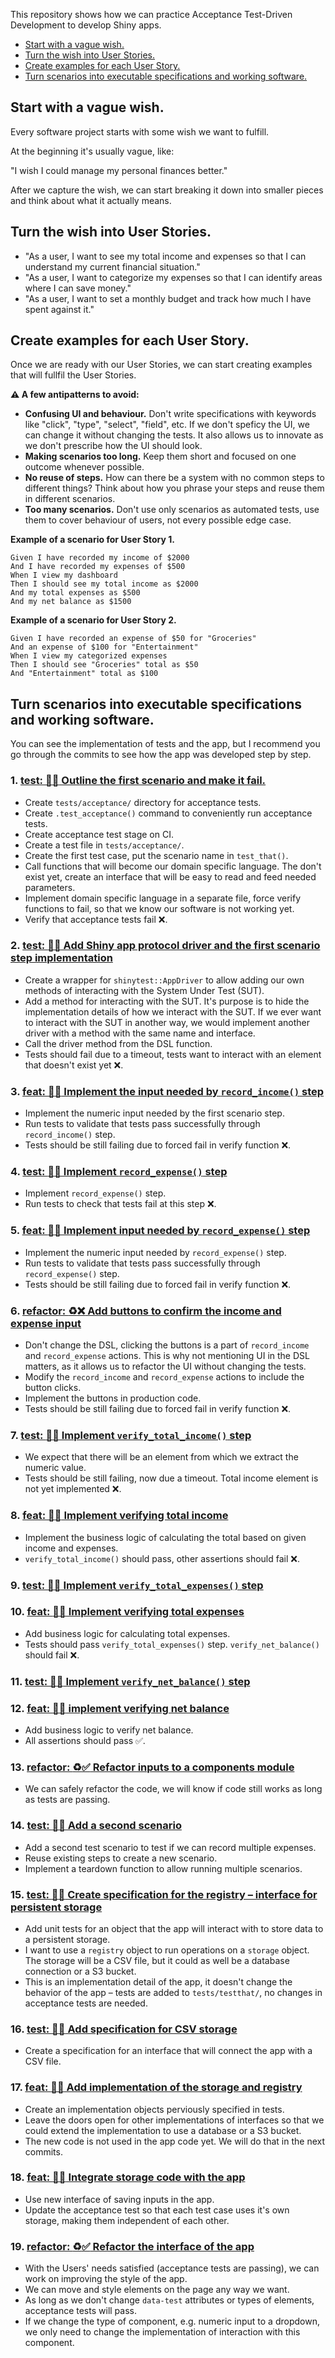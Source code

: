This repository shows how we can practice Acceptance Test-Driven Development to develop Shiny apps.

- [Start with a vague wish.](#start-with-a-vague-wish)
- [Turn the wish into User Stories.](#turn-the-wish-into-user-stories)
- [Create examples for each User Story.](#create-examples-for-each-user-story)
- [Turn scenarios into executable specifications and working software.](#turn-scenarios-into-executable-specifications-and-working-software)

## Start with a vague wish.

Every software project starts with some wish we want to fulfill.

At the beginning it's usually vague, like:

"I wish I could manage my personal finances better."

After we capture the wish, we can start breaking it down into smaller pieces and think about what it actually means.

## Turn the wish into User Stories.

- "As a user, I want to see my total income and expenses so that I can understand my current financial situation."
- "As a user, I want to categorize my expenses so that I can identify areas where I can save money."
- "As a user, I want to set a monthly budget and track how much I have spent against it."

## Create examples for each User Story.

Once we are ready with our User Stories, we can start creating examples that will fullfil the User Stories.

**⚠️ A few antipatterns to avoid:**
- **Confusing UI and behaviour.** Don't write specifications with keywords like "click", "type", "select", "field", etc. If we don't speficy the UI, we can change it without changing the tests. It also allows us to innovate as we don't prescribe how the UI should look.
- **Making scenarios too long.** Keep them short and focused on one outcome whenever possible.
- **No reuse of steps.** How can there be a system with no common steps to different things? Think about how you phrase your steps and reuse them in different scenarios.
- **Too many scenarios.** Don't use only scenarios as automated tests, use them to cover behaviour of users, not every possible edge case.

**Example of a scenario for User Story 1.**

```gherkin
Given I have recorded my income of $2000
And I have recorded my expenses of $500
When I view my dashboard
Then I should see my total income as $2000
And my total expenses as $500
And my net balance as $1500
```

**Example of a scenario for User Story 2.**

```gherkin
Given I have recorded an expense of $50 for "Groceries"
And an expense of $100 for "Entertainment"
When I view my categorized expenses
Then I should see "Groceries" total as $50
And "Entertainment" total as $100
```

## Turn scenarios into executable specifications and working software.

You can see the implementation of tests and the app, but I recommend you go through the commits to see how the app was developed step by step.

<!-- START_COMMITS -->
### 1. **[test: :test_tube::x: Outline the first scenario and make it fail.](https://github.com/jakubsob/shiny-acceptance-tdd/commit/f4fc7b34abfe323ba970ba962ab6429a85f4a959)**
- Create `tests/acceptance/` directory for acceptance tests.
- Create `.test_acceptance()` command to conveniently run acceptance tests.
- Create acceptance test stage on CI.
- Create a test file in `tests/acceptance/`.
- Create the first test case, put the scenario name in `test_that()`.
- Call functions that will become our domain specific language. The don't exist yet, create an interface that will be easy to read and feed needed parameters.
- Implement domain specific language in a separate file, force verify functions to fail, so that we know our software is not working yet.
- Verify that acceptance tests fail :x:.

### 2. **[test: :test_tube::x: Add Shiny app protocol driver and the first scenario step implementation](https://github.com/jakubsob/shiny-acceptance-tdd/commit/f5232966e17835e1d5998c935964fbc5fb6da548)**
- Create a wrapper for `shinytest::AppDriver` to allow adding our own methods of interacting with the System Under Test (SUT).
- Add a method for interacting with the SUT. It's purpose is to hide the implementation details of how we interact with the SUT. If we ever want to interact with the SUT in another way, we would implement another driver with a method with the same name and interface.
- Call the driver method from the DSL function.
- Tests should fail due to a timeout, tests want to interact with an element that doesn't exist yet :x:.

### 3. **[feat: :test_tube::x: Implement the input needed by `record_income()` step](https://github.com/jakubsob/shiny-acceptance-tdd/commit/1e5e58d0f9fc999feef2cb8a84022876acbdcc9e)**
- Implement the numeric input needed by the first scenario step.
- Run tests to validate that tests pass successfully through `record_income()` step.
- Tests should be still failing due to forced fail in verify function :x:.

### 4. **[test: :test_tube::x: Implement `record_expense()` step](https://github.com/jakubsob/shiny-acceptance-tdd/commit/a64ab2a5b1b3490d7c826941dd95af624fed3149)**
- Implement `record_expense()` step.
- Run tests to check that tests fail at this step :x:.

### 5. **[feat: :test_tube::x: Implement input needed by `record_expense()` step](https://github.com/jakubsob/shiny-acceptance-tdd/commit/8f6ad28719f226d5e5a97d9e4651e333327c6c71)**
- Implement the numeric input needed by `record_expense()` step.
- Run tests to validate that tests pass successfully through `record_expense()` step.
- Tests should be still failing due to forced fail in verify function :x:.

### 6. **[refactor: :recycle::x: Add buttons to confirm the income and expense input](https://github.com/jakubsob/shiny-acceptance-tdd/commit/6530b7edb2e7dd28065340b76c62187cb7fcf04a)**
- Don't change the DSL, clicking the buttons is a part of `record_income` and `record_expense` actions. This is why not mentioning UI in the DSL matters, as it allows us to refactor the UI without changing the tests.
- Modify the `record_income` and `record_expense` actions to include the button clicks.
- Implement the buttons in production code.
- Tests should be still failing due to forced fail in verify function ❌.

### 7. **[test: :test_tube::x: Implement `verify_total_income()` step](https://github.com/jakubsob/shiny-acceptance-tdd/commit/66b2c6d34c0af0a18ea39e34d277a6425756ca58)**
- We expect that there will be an element from which we extract the numeric value.
- Tests should be still failing, now due a timeout. Total income element is not yet implemented :x:.

### 8. **[feat: :test_tube::x: Implement verifying total income](https://github.com/jakubsob/shiny-acceptance-tdd/commit/d9a976a793a25e00553336e330c6915f674999a0)**
- Implement the business logic of calculating the total based on given income and expenses.
- `verify_total_income()` should pass, other assertions should fail :x:.

### 9. **[test: :test_tube::x: Implement `verify_total_expenses()` step](https://github.com/jakubsob/shiny-acceptance-tdd/commit/8c548c73ab6ce50638b5ddcfcb645a3f940d63aa)**

### 10. **[feat: :test_tube::x: Implement verifying total expenses](https://github.com/jakubsob/shiny-acceptance-tdd/commit/3268783e1d9f48ea9e175d45213ebad7915815ea)**
- Add business logic for calculating total expenses.
- Tests should pass `verify_total_expenses()` step. `verify_net_balance()` should fail :x:.

### 11. **[test: :test_tube::x: Implement `verify_net_balance()` step](https://github.com/jakubsob/shiny-acceptance-tdd/commit/73257e6731a6bcde73144e1ab0360d6e2d8f0081)**

### 12. **[feat: :test_tube::white_check_mark: implement verifying net balance](https://github.com/jakubsob/shiny-acceptance-tdd/commit/fe20649460254a020da0c068553e47ea34f6ad22)**
- Add business logic to verify net balance.
- All assertions should pass :white_check_mark:.

### 13. **[refactor: :recycle::white_check_mark: Refactor inputs to a components module](https://github.com/jakubsob/shiny-acceptance-tdd/commit/c4a0b87568410a1221f5c5606c6263c09c85e988)**
- We can safely refactor the code, we will know if code still works as long as tests are passing.

### 14. **[test: :test_tube::white_check_mark: Add a second scenario](https://github.com/jakubsob/shiny-acceptance-tdd/commit/380f575eb64a880e3876fb9c7084a0c2fbc87af3)**
- Add a second test scenario to test if we can record multiple expenses.
- Reuse existing steps to create a new scenario.
- Implement a teardown function to allow running multiple scenarios.

### 15. **[test: :test_tube::x: Create specification for the registry – interface for persistent storage](https://github.com/jakubsob/shiny-acceptance-tdd/commit/6e79158f28c7a125497fbba0c66890bb853ed4e0)**
- Add unit tests for an object that the app will interact with to store data to a persistent storage.
- I want to use a `registry` object to run operations on a `storage` object. The storage will be a CSV file, but it could as well be a database connection or a S3 bucket.
- This is an implementation detail of the app, it doesn't change the behavior of the app – tests are added to `tests/testthat/`, no changes in acceptance tests are needed.

### 16. **[test: :test_tube::x: Add specification for CSV storage](https://github.com/jakubsob/shiny-acceptance-tdd/commit/d3adea51e9524ee89e459b56820bf4831d23e05b)**
- Create a specification for an interface that will connect the app with a CSV file.

### 17. **[feat: :test_tube::white_check_mark: Add implementation of the storage and registry](https://github.com/jakubsob/shiny-acceptance-tdd/commit/792e8558da481ab51815340c7c8a4dbf2a8a3067)**
- Create an implementation objects perviously specified in tests.
- Leave the doors open for other implementations of interfaces so that we could extend the implementation to use a database or a S3 bucket.
- The new code is not used in the app code yet. We will do that in the next commits.

### 18. **[feat: :test_tube::white_check_mark: Integrate storage code with the app](https://github.com/jakubsob/shiny-acceptance-tdd/commit/3f7e4457cc06bba5c938de28be980519de56a63a)**
- Use new interface of saving inputs in the app.
- Update the acceptance test so that each test case uses it's own storage, making them independent of each other.

### 19. **[refactor: :recycle::white_check_mark: Refactor the interface of the app](https://github.com/jakubsob/shiny-acceptance-tdd/commit/ecbccab312c3c106ab2ec9e26a0bb8e0c21b95a8)**
- With the Users' needs satisfied (acceptance tests are passing), we can work on improving the style of the app.
- We can move and style elements on the page any way we want.
- As long as we don't change `data-test` attributes or types of elements, acceptance tests will pass.
- If we change the type of component, e.g. numeric input to a dropdown, we only need to change the implementation of interaction with this component.


<!-- END_COMMITS -->

